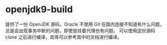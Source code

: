 # openjdk9-build

提供了一份 OpenJDK 源码，Oracle 不使用 Git 在国内连接不知道有什么问题，总是会出现事务中断的问题，即使是挂着代理也有问题。
可以使用这份源码 clone 之后进行编译，具体可以参考其中的文档进行编译。

